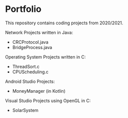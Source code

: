 # Portfolio
This repository contains coding projects from 2020/2021.

Network Projects written in Java:
* CRCProtocol.java
* BridgeProcess.java

Operating System Projects written in C:
* ThreadSort.c
* CPUScheduling.c

Android Studio Projects:
* MoneyManager (in Kotlin)

Visual Studio Projects using OpenGL in C:
* SolarSystem
